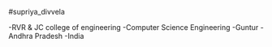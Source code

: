 #supriya_divvela

-RVR & JC college of engineering
-Computer Science Engineering
-Guntur
-Andhra Pradesh
-India
